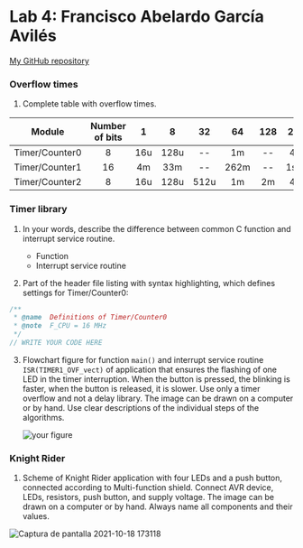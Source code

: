 # Lab 4: Francisco Abelardo García Avilés


   [My GitHub repository](https://github.com/franciscogrca/Digital-electronics-2)


### Overflow times

1. Complete table with overflow times.

| **Module** | **Number of bits** | **1** | **8** | **32** | **64** | **128** | **256** | **1024** |
| :-: | :-: | :-: | :-: | :-: | :-: | :-: | :-: | :-: |
| Timer/Counter0 | 8  | 16u | 128u | -- | 1m | -- | 4m | 16m |
| Timer/Counter1 | 16 |  4m   |   33m   | -- | 262m | -- | 1sec | 42sec |
| Timer/Counter2 | 8  |  16u   |   128u   |  512u  | 1m |  2m  | 4m | 16m |


### Timer library

1. In your words, describe the difference between common C function and interrupt service routine.
   * Function
   * Interrupt service routine

2. Part of the header file listing with syntax highlighting, which defines settings for Timer/Counter0:

```c
/**
 * @name  Definitions of Timer/Counter0
 * @note  F_CPU = 16 MHz
 */
// WRITE YOUR CODE HERE
```

3. Flowchart figure for function `main()` and interrupt service routine `ISR(TIMER1_OVF_vect)` of application that ensures the flashing of one LED in the timer interruption. When the button is pressed, the blinking is faster, when the button is released, it is slower. Use only a timer overflow and not a delay library. The image can be drawn on a computer or by hand. Use clear descriptions of the individual steps of the algorithms.

   ![your figure]()


### Knight Rider

1. Scheme of Knight Rider application with four LEDs and a push button, connected according to Multi-function shield. Connect AVR device, LEDs, resistors, push button, and supply voltage. The image can be drawn on a computer or by hand. Always name all components and their values.

 ![Captura de pantalla 2021-10-18 173118](https://user-images.githubusercontent.com/91128800/137763381-992f8849-e1bc-4c62-b6d3-805c6328211e.png)

